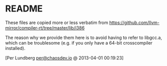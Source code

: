 # README

These files are copied more or less verbatim from https://github.com/llvm-mirror/compiler-rt/tree/master/lib/i386

The reason why we provide them here is to avoid having to refer to libgcc.a, which can be troublesome (e.g. if you only have a 64-bit crosscompiler installed).

[Per Lundberg <per@chaosdev.io> @ 2013-04-01 00:19:23]
